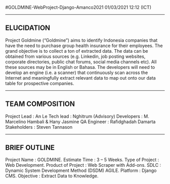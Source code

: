 #GOLDMINE-WebProject-Django-Amanco2021
01/03/2021 12:12 (ICT)

-------------------------------------------------------------------------------------------
ELUCIDATION
-------------------------------------------------------------------------------------------
Project Goldmine (“Goldmine”) aims to identify Indonesia companies that have the
need to purchase group health insurance for their employees. The grand objective is to
collect a ton of extracted data. The data can be obtained from various sources (e.g.
Linkedin, job posting websites, corporate directories, public chat forums, social media
channels etc). All these sources may be in English or Bahasa. The developers will need
to develop an engine (i.e. a scanner) that continuously scan across the Internet and
meaningfully extract relevant data to map out onto our data table for prospective
companies.


-------------------------------------------------------------------------------------------
TEAM COMPOSITION
-------------------------------------------------------------------------------------------
Project Lead : An Le
Tech lead : Nghitrum (Advisory)
Developers : M. Marcelino Hambali & Hany Jasmine
QA Engineer : Rafidghadah Damarta
Stakeholders : Steven Tannason

-------------------------------------------------------------------------------------------
BRIEF OUTLINE
-------------------------------------------------------------------------------------------
Project Name : GOLDMINE.
Estimate Time : 3 – 5 Weeks.
Type of Project : Web Development.
Product of Project : Web Scraper with Add-ons.
SDLC : Dynamic System Development Method (DSDM) AGILE.
Platform : Django CMS.
Objective : Extract Data to Knowledge.
